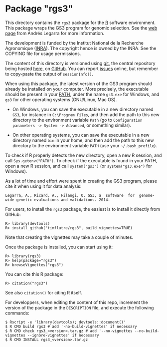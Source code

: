 # Package "rgs3"

This directory contains the `rgs3` package for the [R](https://en.wikipedia.org/wiki/R_(programming_language)) software environment.
This package wraps the GS3 program for genomic selection.
See the [web page](http://snp.toulouse.inra.fr/~alegarra/) from Andrés Legarra for more information.

The development is funded by the Institut National de la Recherche Agronomique ([INRA](http://inra.fr/en)).
The copyright hence is owned by the INRA.
See the COPYING file for usage permissions.

The content of this directory is versioned using [git](https://en.wikipedia.org/wiki/Git_(software)), the central repository being hosted [here](https://github.com/timflutre/rgs3), on [GitHub](https://en.wikipedia.org/wiki/GitHub).
You can report [issues](https://github.com/timflutre/rgs3/issues) online, but remember to copy-paste the output of `sessionInfo()`.

When using this package, the latest version of the GS3 program should already be installed on your computer.
More precisely, the executable should be present in your [PATH](https://en.wikipedia.org/wiki/PATH_%28variable%29), under the name `gs3.exe` for Windows, and `gs3` for other operating systems (GNU/Linux, Mac OS).

* On Windows, you can save the executable in a new directory named `GS3`, for instance in `C:\Program Files`, and then add the path to this new directory to the environment variable `Path` (go to `Configuration parameters -> System -> Advanced`, or something similar).

* On other operating systems, you can save the executable in a new directory named `bin` in your home, and then add the path to this new directory to the environment variable `PATH` (use your `~/.bash_profile`).

To check if R properly detects the new directory, open a new R session, and call `Sys.getenv("PATH")`.
To check if the executable is found in your PATH, open a new R session, and call `system("gs3")` (or `system("gs3.exe")` for Windows).

As a lot of time and effort were spent in creating the GS3 program, please cite it when using it for data analysis:
```
Legarra, A., Ricard, A., Filangi, O. GS3, a  software  for  genome-wide genetic evaluations and validations. 2014.
```

For users, to install the `rgs3` package, the easiest is to install it directly from GitHub:
```
R> library(devtools)
R> install_github("timflutre/rgs3", build_vignettes=TRUE)
```

Note that creating the vignettes may take a couple of minutes.

Once the package is installed, you can start using it:
```
R> library(rgs3)
R> help(package="rgs3")
R> browseVignettes("rgs3")
```

You can cite this R package:
```
R> citation("rgs3")
```

See also `citation()` for citing R itself.

For developpers, when editing the content of this repo, increment the version of the package in the `DESCRIPTION` file, and execute the following commands:
```
$ Rscript -e 'library(devtools); devtools::document()'
$ R CMD build rgs3 # add '-no-build-vignettes' if necessary
$ R CMD check rgs3_<version>.tar.gz # add '--no-vignettes --no-build-vignettes --ignore-vignettes' if necessary
$ R CMD INSTALL rgs3_<version>.tar.gz
```
